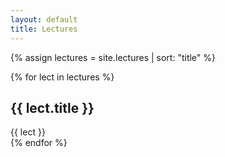 ```yaml
---
layout: default
title: Lectures
---
```


{% assign lectures = site.lectures | sort: "title" %}

{% for lect in lectures %}
<article>
  <div class="featured-posts" {% if post.image %}style="background-image:url({{ site.baseurl }}/assets/img/{{ post.image }})"{% endif %}>
    <h2><span>{{ lect.title }}</span></h2>
    <div class="post-excerpt">
      {{ lect }}
    </div>
  </div>
</article> 
{% endfor %}
